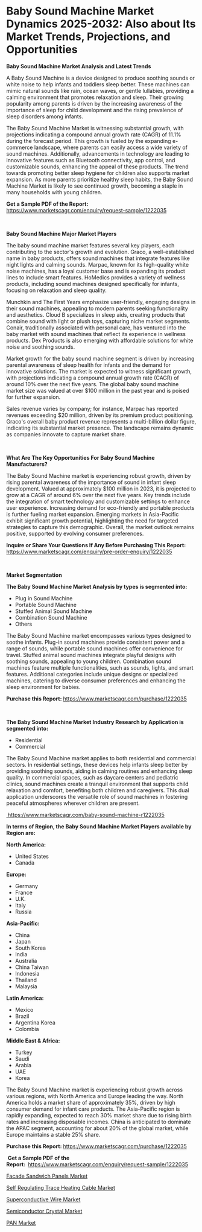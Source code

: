 <p><h1>Baby Sound Machine Market Dynamics 2025-2032: Also about Its Market Trends, Projections, and Opportunities</h1></p><p><strong>Baby Sound Machine Market Analysis and Latest Trends</strong></p>
<p><p>A Baby Sound Machine is a device designed to produce soothing sounds or white noise to help infants and toddlers sleep better. These machines can mimic natural sounds like rain, ocean waves, or gentle lullabies, providing a calming environment that promotes relaxation and sleep. Their growing popularity among parents is driven by the increasing awareness of the importance of sleep for child development and the rising prevalence of sleep disorders among infants.</p><p>The Baby Sound Machine Market is witnessing substantial growth, with projections indicating a compound annual growth rate (CAGR) of 11.1% during the forecast period. This growth is fueled by the expanding e-commerce landscape, where parents can easily access a wide variety of sound machines. Additionally, advancements in technology are leading to innovative features such as Bluetooth connectivity, app control, and customizable sounds, enhancing the appeal of these products. The trend towards promoting better sleep hygiene for children also supports market expansion. As more parents prioritize healthy sleep habits, the Baby Sound Machine Market is likely to see continued growth, becoming a staple in many households with young children.</p></p>
<p><strong>Get a Sample PDF of the Report:&nbsp;</strong> <a href="https://www.marketscagr.com/enquiry/request-sample/1222035?utm_campaign=2126&utm_medium=2&utm_source=Github&utm_content=ia&utm_term=10022025&utm_id=baby-sound-machine">https://www.marketscagr.com/enquiry/request-sample/1222035</a></p>
<p>&nbsp;</p>
<p><strong>Baby Sound Machine Major Market Players</strong></p>
<p><p>The baby sound machine market features several key players, each contributing to the sector's growth and evolution. Graco, a well-established name in baby products, offers sound machines that integrate features like night lights and calming sounds. Marpac, known for its high-quality white noise machines, has a loyal customer base and is expanding its product lines to include smart features. HoMedics provides a variety of wellness products, including sound machines designed specifically for infants, focusing on relaxation and sleep quality.</p><p>Munchkin and The First Years emphasize user-friendly, engaging designs in their sound machines, appealing to modern parents seeking functionality and aesthetics. Cloud B specializes in sleep aids, creating products that combine sound with light or plush toys, capturing niche market segments. Conair, traditionally associated with personal care, has ventured into the baby market with sound machines that reflect its experience in wellness products. Dex Products is also emerging with affordable solutions for white noise and soothing sounds.</p><p>Market growth for the baby sound machine segment is driven by increasing parental awareness of sleep health for infants and the demand for innovative solutions. The market is expected to witness significant growth, with projections indicating a compound annual growth rate (CAGR) of around 10% over the next five years. The global baby sound machine market size was valued at over $100 million in the past year and is poised for further expansion.</p><p>Sales revenue varies by company; for instance, Marpac has reported revenues exceeding $20 million, driven by its premium product positioning. Graco's overall baby product revenue represents a multi-billion dollar figure, indicating its substantial market presence. The landscape remains dynamic as companies innovate to capture market share.</p></p>
<p>&nbsp;</p>
<p><strong>What Are The Key Opportunities For Baby Sound Machine Manufacturers?</strong></p>
<p><p>The Baby Sound Machine market is experiencing robust growth, driven by rising parental awareness of the importance of sound in infant sleep development. Valued at approximately $100 million in 2023, it is projected to grow at a CAGR of around 6% over the next five years. Key trends include the integration of smart technology and customizable settings to enhance user experience. Increasing demand for eco-friendly and portable products is further fueling market expansion. Emerging markets in Asia-Pacific exhibit significant growth potential, highlighting the need for targeted strategies to capture this demographic. Overall, the market outlook remains positive, supported by evolving consumer preferences.</p></p>
<p><strong>Inquire or Share Your Questions If Any Before Purchasing This Report:</strong> <a href="https://www.marketscagr.com/enquiry/pre-order-enquiry/1222035?utm_campaign=2126&utm_medium=2&utm_source=Github&utm_content=ia&utm_term=10022025&utm_id=baby-sound-machine">https://www.marketscagr.com/enquiry/pre-order-enquiry/1222035</a></p>
<p>&nbsp;</p>
<p><strong>Market Segmentation</strong></p>
<p><strong>The Baby Sound Machine Market Analysis by types is segmented into:</strong></p>
<p><ul><li>Plug in Sound Machine</li><li>Portable Sound Machine</li><li>Stuffed Animal Sound Machine</li><li>Combination Sound Machine</li><li>Others</li></ul></p>
<p><p>The Baby Sound Machine market encompasses various types designed to soothe infants. Plug-in sound machines provide consistent power and a range of sounds, while portable sound machines offer convenience for travel. Stuffed animal sound machines integrate playful designs with soothing sounds, appealing to young children. Combination sound machines feature multiple functionalities, such as sounds, lights, and smart features. Additional categories include unique designs or specialized machines, catering to diverse consumer preferences and enhancing the sleep environment for babies.</p></p>
<p><strong>Purchase this Report:&nbsp;</strong><a href="https://www.marketscagr.com/purchase/1222035?utm_campaign=2126&utm_medium=2&utm_source=Github&utm_content=ia&utm_term=10022025&utm_id=baby-sound-machine">https://www.marketscagr.com/purchase/1222035</a></p>
<p>&nbsp;</p>
<p><strong>The Baby Sound Machine Market Industry Research by Application is segmented into:</strong></p>
<p><ul><li>Residential</li><li>Commercial</li></ul></p>
<p><p>The Baby Sound Machine market applies to both residential and commercial sectors. In residential settings, these devices help infants sleep better by providing soothing sounds, aiding in calming routines and enhancing sleep quality. In commercial spaces, such as daycare centers and pediatric clinics, sound machines create a tranquil environment that supports child relaxation and comfort, benefiting both children and caregivers. This dual application underscores the versatile role of sound machines in fostering peaceful atmospheres wherever children are present.</p></p>
<p><a href="https://www.marketscagr.com/baby-sound-machine-r1222035?utm_campaign=2126&utm_medium=2&utm_source=Github&utm_content=ia&utm_term=10022025&utm_id=baby-sound-machine">&nbsp;https://www.marketscagr.com/baby-sound-machine-r1222035</a></p>
<p><strong>In terms of Region, the Baby Sound Machine Market Players available by Region are:</strong></p>
<p>
    <p> <strong> North America: </strong>
        <ul>
            <li>United States</li>
            <li>Canada</li>
        </ul>
        </p> 
    <p> <strong> Europe: </strong>
        <ul>
            <li>Germany</li>
            <li>France</li>
            <li>U.K.</li>
            <li>Italy</li>
            <li>Russia</li>
        </ul>
        </p> 
    <p> <strong> Asia-Pacific: </strong>
        <ul>
            <li>China</li>
            <li>Japan</li>
            <li>South Korea</li>
            <li>India</li>
            <li>Australia</li>
            <li>China Taiwan</li>
            <li>Indonesia</li>
            <li>Thailand</li>
            <li>Malaysia</li>
        </ul>
        </p> 
    <p> <strong> Latin America: </strong>
        <ul>
            <li>Mexico</li>
            <li>Brazil</li>
            <li>Argentina Korea</li>
            <li>Colombia</li>
        </ul>
        </p> 
    <p> <strong> Middle East & Africa: </strong>
        <ul>
            <li>Turkey</li>
            <li>Saudi</li>
            <li>Arabia</li>
            <li>UAE</li>
            <li>Korea</li>
        </ul>
    </p>
    </p>
<p><p>The Baby Sound Machine market is experiencing robust growth across various regions, with North America and Europe leading the way. North America holds a market share of approximately 35%, driven by high consumer demand for infant care products. The Asia-Pacific region is rapidly expanding, expected to reach 30% market share due to rising birth rates and increasing disposable incomes. China is anticipated to dominate the APAC segment, accounting for about 20% of the global market, while Europe maintains a stable 25% share.</p></p>
<p><strong>Purchase this Report: </strong><a href="https://www.marketscagr.com/purchase/1222035?utm_campaign=2126&utm_medium=2&utm_source=Github&utm_content=ia&utm_term=10022025&utm_id=baby-sound-machine">https://www.marketscagr.com/purchase/1222035</a></p>
<p>&nbsp;<strong>Get a Sample PDF of the Report:&nbsp;&nbsp;</strong><a href="https://www.marketscagr.com/enquiry/request-sample/1222035?utm_campaign=2126&utm_medium=2&utm_source=Github&utm_content=ia&utm_term=10022025&utm_id=baby-sound-machine">https://www.marketscagr.com/enquiry/request-sample/1222035</a></p>
<p><strong></strong></p>
<p><p><a href="https://www.linkedin.com/pulse/recent-analysis-facade-sandwich-panels-market-highlights-svv4c?utm_campaign=2126&utm_medium=2&utm_source=Github&utm_content=ia&utm_term=10022025&utm_id=baby-sound-machine">Facade Sandwich Panels Market</a></p><p><a href="https://www.linkedin.com/pulse/top-factors-boosting-self-regulating-trace-heating-cable-market-8tfhf?utm_campaign=2126&utm_medium=2&utm_source=Github&utm_content=ia&utm_term=10022025&utm_id=baby-sound-machine">Self Regulating Trace Heating Cable Market</a></p><p><a href="https://www.linkedin.com/pulse/superconductive-wire-market-analysis-report-2025-2032-projected-vo1gf?utm_campaign=2126&utm_medium=2&utm_source=Github&utm_content=ia&utm_term=10022025&utm_id=baby-sound-machine">Superconductive Wire Market</a></p><p><a href="https://www.linkedin.com/pulse/revenue-insights-semiconductor-crystal-market-111-cagr-from-70lkf?utm_campaign=2126&utm_medium=2&utm_source=Github&utm_content=ia&utm_term=10022025&utm_id=baby-sound-machine">Semiconductor Crystal Market</a></p><p><a href="https://www.linkedin.com/pulse/forecasted-growth-pan-market-analyzing-trends-competition-8qc0e?utm_campaign=2126&utm_medium=2&utm_source=Github&utm_content=ia&utm_term=10022025&utm_id=baby-sound-machine">PAN Market</a></p></p>